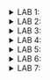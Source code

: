 <details>
  <summary>LAB 1:</summary>

In this lab, we have to write a C program that calculates the sum of numbers from 1 to a certain number ("n" in my code) and prints the sum. 
Eventually, we must compare the outputs compiled by the GCC compiler and the RISC-V compiler. 


For this task, we are using the Leafpad text editor provided in Linux. 

![leafpad photo](https://github.com/user-attachments/assets/6226066a-c998-4846-85df-aa8cf11f9a42)

<br>

The following is the code to calculate the sum from "1" to "n" in C language.


```c
#include<stdio.h>
int main()
{
  int sum=0, n=100;
  for(int i=1;i<=n;i++)
  {
    sum+=i;
  }
  printf("The sum of numbers from 1 to %d is %d\n", n, sum);
  return 0;
}
```

![leafpad code photo](https://github.com/user-attachments/assets/7e44fd1e-681a-4fae-9a59-a21e5b7ef9ad)

<br>

After the GCC compilation, we get the following output:

![GCC aout photo](https://github.com/user-attachments/assets/00ab46b3-7e86-4709-be5a-abf7f41f9bc3)

<br>

The following photo shows both the screens (the code, and the output generated from the GCC compilation):

![both photo](https://github.com/user-attachments/assets/dad34694-b079-4d0b-909e-5e12d51800b0)

Next, we see the compilation obtained by the RISC-V compiler.

Using O1:

The following command generates the object file, ("sum1ton.o" in my case):

```console
riscv64-unknown-elf-gcc -O1 -mabi=lp64 -march=rv64i -o sum1ton.o sum1ton.c
```
![O1 1st tab](https://github.com/user-attachments/assets/568859ae-65f1-4e34-b545-e843150005e9)

Next, to see the assembly-level code contained in the ".o" file, we enter this command:

```console
riscv64-unknown-elf-gcc-objdump -d sum1ton.o
riscv64-unknown-elf-gcc-objdump -d sum1ton.o | less
```

![O1 2nd tab aft](https://github.com/user-attachments/assets/fadf4b6e-6840-470c-9235-af066a5e6ea9)

Using Ofast:

The following command generates the object file, ("sum1ton.o" in my case):

```console
riscv64-unknown-elf-gcc -Ofast -mabi=lp64 -march=rv64i -o sum1ton.o sum1ton.c
```
![Ofast 1st tab ](https://github.com/user-attachments/assets/c025e3f0-0d47-4a5e-b6e4-8eebb5c43677)

Next, to see the assembly-level code contained in the ".o" file, we enter this command:

```console
riscv64-unknown-elf-gcc-objdump -d sum1ton.o
riscv64-unknown-elf-gcc-objdump -d sum1ton.o | less
```

![Ofast 2nd tab aft](https://github.com/user-attachments/assets/947988a5-9f52-4c27-b3af-ebf0f0447f33)

Now given the outputs generated by using the 2 flags (O1 and Ofast), we can say that less number of instructions were carried on in the Ofast flag.
This can be calculated by simply subtracting the address of the first instruction in the "main" section from the address of the first instruction in the next section ("register_fini" in this scenario).
<br>
<br>
So, on calculating:
<br>
Ofast - Hex(100e0 - 100b0) / 4 = 12 
<br>
O1 - Hex(101c0 - 10184) / 4 = 15

As, 12<15, we can say that less number of instructions were carried on in the Ofast, as compared to O1 flag. 
</details>

<details><summary>LAB 2:</summary>

In this lab we have to use the debug tool in the Spike simulator. It makes debugging a lot easier, as we can actually go through every instruction, and check the values.

Firstly, checking the output received using the command in the previous lab, such that it matches with the output generated by the GCC compiler.

![Q2 1st](https://github.com/user-attachments/assets/9cbd2546-ddd9-4855-b992-332d992a2fe4)

By this we can see the output generated is same, that is 5050.

Now to debug the code, we use the following, 

```console
spike -d pk sum1ton.o
```
Now, we instruct Spike to run the program in such a way, that it reaches the start of the "main" section. It cn be seen starting at the address "100b0". 
This can be done by typing:

```console
until pc 0 100b0
```

On reaching that point, we can see various instructions like "lui a2,Ox1", and "lui a0,Ox21", etc.
By this we can observe the value of a2, changes from "0x0000000000000000" to "0x0000000000001000", and value of a0 changes from "0x0000000000000001" to "0x0000000000021000". 
Also the value of the stack pointer following the instruction "addi sp,sp,-16" changes from "0x0000003ffffffb50" to "0x0000003ffffffb40".
The stack pointer is being decremented by the value 16, (or being incremented by -16 in Hex). 

![Q2 2nd](https://github.com/user-attachments/assets/299df7ea-2a92-46ad-aa76-81db53eee1ed)
</details>

<details>
  <summary>LAB 3:</summary>

  In this lab, we have to first identify various RISC-V instruction type (R, I, S, B, U, J) and exact 32-bit instruction code in the instruction type format for the given RISC-V instructions.

  ```
 ADD r10, r11, r12
 SUB r12, r10, r11
 AND r11, r10, r12
 OR r8, r11, r5
 XOR r8, r10, r4
 SLT r00, r1, r4
 ADDI r02, r2, 5
 SW r2, r0, 4
 SRL r06, r01, r1
 BNE r0, r0, 20
 BEQ r0, r0, 15
 LW r03, r01, 2
 SLL r05, r01, r1
  ```
  Here are the basic formats for the given instruction types (R, I, S, B, U, J):
  
  1. R-Type (Register)
   * Purpose: Used for arithmetic and logical operations where both operands are registers.
   * Examples: ADD, SUB, AND, OR, XOR, SLT

<br>

  2. I-Type (Immediate)
   * Purpose: Used for arithmetic operations with an immediate value, load instructions, and other operations.
   * Examples: ADDI, LW, SRLI

<br>

  3. S-Type (Store)
   * Purpose: Used for storing instructions, which write data from a register to memory.
   * Examples: SW

<br>

  4. B-Type (Branch)
   * Purpose: Used for conditional branch instructions.
   * Examples: BEQ, BNE
     
<br>

  5. U-Type (Upper Immediate)
   * Purpose: Used for instructions that operate with a 20-bit immediate value, usually for loading a high-order address part.
   * Examples: LUI (Load Upper Immediate), AUIPC (Add Upper Immediate to PC)

<br>

  6. J-Type (Jump)
   * Purpose: Used for jump instructions that transfer control to a target address.
   * Examples: JAL (Jump and Link)
<br>

![instr2](https://github.com/user-attachments/assets/4abeb1c5-48ba-435d-8419-d31b49aa6035)

1. ADD r10, r11, r12
   
    * Instruction Type: R-Type
    * 32-bit Pattern:
      *  Hex: 32'h00B5A033
      *  Binary: 0000000 01100 01011 000 01010 0110011
    * opcode: 0110011 (7 bits)
    * rd: 01010 (r10) (5 bits)
    * funct3: 000 (3 bits)
    * rs1: 01011 (r11) (5 bits)
    * rs2: 01100 (r12) (5 bits)
    * funct7: 0000000 (7 bits)

3. SUB r12, r10, r11

    * Instruction Type: R-Type
    * 32-bit Pattern:
      *  Hex: 32'h40B5C033
      * Binary: 0100000 01011 01010 000 01100 0110011
    * opcode: 0110011 (7 bits)
    * rd: 01100 (r12) (5 bits)
    * funct3: 000 (3 bits)
    * rs1: 01010 (r10) (5 bits)
    * rs2: 01011 (r11) (5 bits)
    * funct7: 0100000 (7 bits)

4. AND r11, r10, r12

    * Instruction Type: R-Type
    * 32-bit Pattern:
      *  Hex: 32'h00C5B033
      *  Binary: 0000000 01100 01010 111 01011 0110011
    * opcode: 0110011 (7 bits)
    * rd: 01011 (r11) (5 bits)
    * funct3: 111 (3 bits)
    * rs1: 01010 (r10) (5 bits)
    * rs2: 01100 (r12) (5 bits)
    * funct7: 0000000 (7 bits)

5. OR r8, r11, r5

    * Instruction Type: R-Type
    * 32-bit Pattern:
      *  Hex: 32'h0055A833
      *  Binary: 0000000 00101 01011 110 01000 0110011
    * opcode: 0110011 (7 bits)
    * rd: 01000 (r8) (5 bits)
    * funct3: 110 (3 bits)
    * rs1: 01011 (r11) (5 bits)
    * rs2: 00101 (r5) (5 bits)
    * funct7: 0000000 (7 bits)

6. XOR r8, r10, r4

    * Instruction Type: R-Type
    * 32-bit Pattern:
      *  Hex: 32'h0045A833
      *  Binary: 0000000 00100 01010 100 01000 0110011
    * opcode: 0110011 (7 bits)
    * rd: 01000 (r8) (5 bits)
    * funct3: 100 (3 bits)
    * rs1: 01010 (r10) (5 bits)
    * rs2: 00100 (r4) (5 bits)
    * funct7: 0000000 (7 bits)

7. SLT r00, r1, r4

    * Instruction Type: R-Type
    * 32-bit Pattern:
      *  Hex: 32'h00408033
      *  Binary: 0000000 00100 00001 010 00000 0110011
    * opcode: 0110011 (7 bits)
    * rd: 00000 (r0) (5 bits)
    * funct3: 010 (3 bits)
    * rs1: 00001 (r1) (5 bits)
    * rs2: 00100 (r4) (5 bits)
    * funct7: 0000000 (7 bits)

8. ADDI r02, r2, 5

    * Instruction Type: I-Type
    * 32-bit Pattern:
      *  Hex: 32'h00510013
      *  Binary: 000000000101 00010 000 00010 0010011
    * opcode: 0010011 (7 bits)
    * rd: 00010 (r2) (5 bits)
    * funct3: 000 (3 bits)
    * rs1: 00010 (r2) (5 bits)
    * imm: 000000000101 (12 bits) - Immediate value 5

9. SW r2, r0, 4

    * Instruction Type: S-Type
    * 32-bit Pattern:
      *  Hex: 32'h00402023
      *  Binary: 0000000 00010 00000 010 00100 0100011
    * opcode: 0100011 (7 bits)
    * imm[11:5]: 0000000 (7 bits) - Part of the immediate value
    * rs2: 00010 (r2) (5 bits)
    * rs1: 00000 (r0) (5 bits)
    * funct3: 010 (3 bits)
    * imm[4:0]: 00100 (5 bits) - Part of the immediate value 4

10. SRL r06, r01, r1

    * Instruction Type: R-Type
    * 32-bit Pattern:
      *  Hex: 32'h00129033
      *  Binary: 0000000 00001 00001 101 00110 0110011
    * opcode: 0110011 (7 bits)
    * rd: 00110 (r6) (5 bits)
    * funct3: 101 (3 bits)
    * rs1: 00001 (r1) (5 bits)
    * rs2: 00001 (r1) (5 bits)
    * funct7: 0000000 (7 bits)

11. BNE r0, r0, 20

    * Instruction Type: B-Type
    * 32-bit Pattern:
      *  Hex: 32'h01400063
      *  Binary: 0 000001 00000 00000 001 0100 0 1100011
    * opcode: 1100011 (7 bits)
    * imm[12]: 0 (1 bit) - Part of the immediate value
    * imm[10:5]: 000001 (6 bits) - Part of the immediate value
    * rs2: 00000 (r0) (5 bits)
    * rs1: 00000 (r0) (5 bits)
    * funct3: 001 (3 bits)
    * imm[4:1]: 0100 (4 bits) - Part of the immediate value
    * imm[11]: 0 (1 bit) - Part of the immediate value 20

12. BEQ r0, r0, 15

    * Instruction Type: B-Type
    * 32-bit Pattern:
      *  Hex: 32'h00F00063
      *  Binary: 0 000000 00000 00000 000 1111 0 1100011
    * opcode: 1100011 (7 bits)
    * imm[12]: 0 (1 bit) - Part of the immediate value
    * imm[10:5]: 000000 (6 bits) - Part of the immediate value
    * rs2: 00000 (r0) (5 bits)
    * rs1: 00000 (r0) (5 bits)
    * funct3: 000 (3 bits)
    * imm[4:1]: 1111 (4 bits) - Part of the immediate value
    * imm[11]: 0 (1 bit) - Part of the immediate value 15

13. LW r03, r01, 2

    * Instruction Type: I-Type
    * 32-bit Pattern:
      *  Hex: 32'h00212083
      *  Binary: 000000000010 00001 010 00011 0000011
    * opcode: 0000011 (7 bits)
    * rd: 00011 (r3) (5 bits)
    * funct3: 010 (3 bits)
    * rs1: 00001 (r1) (5 bits)
    * imm: 000000000010 (12 bits) - Immediate value 2

14. SLL r05, r01, r1

    * Instruction Type: R-Type
    * 32-bit Pattern:
      *  Hex: 32'h00109033
      *  Binary: 0000000 00001 00001 001 00101 0110011
    * opcode: 0110011 (7 bits)
    * rd: 00101 (r5) (5 bits)
    * funct3: 001 (3 bits)
    * rs1: 00001 (r1) (5 bits)
    * rs2: 00001 (r1) (5 bits)
    * funct7: 0000000 (7 bits)
</details>

<details><summary>LAB 4:</summary>

In this lab, we have to use the RISC-V code netlist and testbench for functional simulation experiments. We also have to create waveforms using gtkwave and attach snapshots.

<br>

The instructions implemented are:

![1_instr](https://github.com/user-attachments/assets/ac58c154-5f86-4897-96e6-ffeded25f727)

Below, are the given Standard ISA and the Hardcode ISA:

|Instruction	   |Standard RISC-V ISA |Hardcoded ISA|
|----------------|--------------------|-------------|
|ADD R6, R2, R1  |	32'h00110333 	    |32'h02208300 |
|SUB R7, R1, R2  |	32'h402083b3 	    |32'h02209380 |
|AND R8, R1, R3  |	32'h0030f433 	    |32'h0230a400 |
|OR R9, R2, R5 	 |  32'h005164b3 	    |32'h02513480 |
|XOR R10, R1, R4 |	32'h0040c533 	    |32'h0240c500 |
|SLT R1, R2, R4  |	32'h0045a0b3 	    |32'h02415580 |
|ADDI R12, R4, 5 | 	32'h004120b3 	    |32'h00520600 |
|BEQ R0, R0, 15  |	32'h00000f63 	    |32'h00f00002 |
|SW R3, R1, 2 	 |  32'h0030a123 	    |32'h00209181 |
|LW R13, R1, 2 	 |  32'h0020a683 	    |32'h00208681 |
|SRL R16, R14, R2| 	32'h0030a123 	    |32'h00271803 |
|SLL R15, R1, R2 |	32'h002097b3 	    |32'h00208783 |

We get the following result, after using the commands mentioned:

<br>

![Out_earlier](https://github.com/user-attachments/assets/1d203789-8830-481f-a2d8-d76bb3de10b6)

The Hardcoded instructions gave the following waveforms:

ADD r6, r2, r1

![1_1](https://github.com/user-attachments/assets/449f9a42-b696-4c71-a646-2d1414af6922)


SUB r7, r1, r2

![1_2](https://github.com/user-attachments/assets/db7d638a-feeb-48ca-aeba-001fe0a5f643)

AND r8, r1, r3

![1_3](https://github.com/user-attachments/assets/eb5f26c2-43fb-4944-b77b-395ceff23fb8)

OR r9, r2, r5 

![1_4](https://github.com/user-attachments/assets/7521e7ce-b578-4828-bbf1-a6a616de11ac)

XOR r10, r1, r4

![1_5](https://github.com/user-attachments/assets/cf481e07-c839-4e6f-af84-b04c8f4d80b0)

SLT r11, r2, r4 

![1_6](https://github.com/user-attachments/assets/986565b8-96ff-4780-af55-eb633db8e285)

ADDI r12, r4, 5 

![1_7](https://github.com/user-attachments/assets/2494d60e-6991-4c85-82aa-d78aa360247f)

SW r3, r1, 2

![1_8](https://github.com/user-attachments/assets/e8f73cae-0a7b-493b-9235-0d4865f75a13)

LW r13, r1, 2

![1_9](https://github.com/user-attachments/assets/bf2226e9-08b1-4633-8090-01f13beb1be3)

BEQ r0, r0, 15 

![1_10](https://github.com/user-attachments/assets/33d6977b-e176-4afd-809e-5c219fd0bc04)

ADD r14, r2, r2 

![1_11](https://github.com/user-attachments/assets/d961d468-c0b9-48cb-881c-0e8b2331d36c)

Final Output:

![1_final](https://github.com/user-attachments/assets/8bfca5e7-641d-4bbc-ac95-237632a87370)

Observation: We observe a variation between bit pattern of RISCV code and hardcoded ISA.

</details>

<details><summary>LAB 5:</summary>
  In this lab, we had to write a C code and compile it with the GCC compiler and RISCV-GCC compiler. After compiling, we have to check whether both the shown outputs are identical.

  <br>

  For this purpose, I chose to write a code to calculate divisors of a number and give prime factorization, as this is one of the codes that I have encountered a lot while doing competitive programming.

  <br>

  Rather than having a linear time complexity, we will be using a square-root time complexity (for optimization purposes).

  Code:

  ```c
  #include<stdio.h>
  #include<math.h>
  int main()
  {
    //this is an optimised way to calculate the divisors of a number
    //rather than linear time, we are square root time complexity algorithm
    int num;
    printf("Please enter the number of your choice except 0: ");
    scanf("%d", &num);
    printf("Divisors of %d are: ",num);
    int c=0;
    for(int i=1;i*i<=num;i++)
    {
      if(num%i==0)
      {
        printf("%d ",i);
      }
      c=i;
    }
    for(int i=c;i>0;i--)
    {
      if(num%i==0 && i!=(num/i))
      {
        printf("%d ",num/i);
      }
    }
    printf("\n");
    printf("The prime factorization of %d is: ", num);
    if(num==1)
    {
      printf("N/A\n");
    }
    else
    {
      while(num%2==0)
      {
        printf("%d ",2);
        num/=2;
      }
      for(int i=3;i*i<=num;i+=2)
      {
        while(num%i==0)
        {
          printf("%d ",i);
          num/=i;
        }
      }
      if(num>1)
      {
        printf("%d ",num);
      }
      printf("\n");
    }
    return 0;
  }
```

Output obtained by using GCC compiler:

![gcc output](https://github.com/user-attachments/assets/6be9b40e-75a7-4e14-a7c1-ffd68a9f4faa)

Output obtained by using RISCV-GCC compiler:

![riscv output](https://github.com/user-attachments/assets/fc294b67-0dbf-4b9f-a774-8a88508154db)

Observation:

We can see that, the output obtained in both cases is the same.
  
</details>

<details>
  <summary>LAB 6:</summary>

  In this lab, we have to build a 5-stage pipelined RISC-V processor by following the detailed lab lectures on the VSDIAT platform.
  
  In this, we also have to use a unique clock signal name. The name should be constructed using the prefix "clk_", followed by the prefix of our name. In my case, the clock's name is "clk_adi".
  
  <details>
  <summary>Day 4:</summary>
  For the given code, the output waveforms and the block diagrams are as follows:
    
  Block Diagram:
    
  ![4_block](https://github.com/user-attachments/assets/0b01ae9d-f0e3-4d7e-b3bc-c475405f4ddb)

  Waveform:
  * CLK named as "clk_adi":
    ![4_clk](https://github.com/user-attachments/assets/7a1ec691-fa1b-42e3-b2b4-6ff7c572b78b)
  * Reset:
    ![4_reset](https://github.com/user-attachments/assets/0f9c0e7c-dc76-41cf-8a2f-728509ddafe4)
  * Final waveform:
    ![4_final](https://github.com/user-attachments/assets/8b39a43b-3e3d-4d82-9a26-25944623aae9)

  TestBench:
  
  To verify the correctness of the code, we use a testbench to check it during the first five cycles.
  ![4_sim](https://github.com/user-attachments/assets/4d3b4637-d40a-4196-af5c-213fd78f2b47)

  </details>
  
  <details>
    <summary>Day 5:</summary>
    We have observed that we might get logical errors, due to some interdependencies of the values. For this, pipelining of the CPU core is done, which allows easy retiming and reduces discrepancies to a certain extent. Also, pipelining provides faster computation.

Below are the diagrams and the various parts of the code:

![5_1](https://github.com/user-attachments/assets/a0006833-9b3b-473e-94af-dc0561914493)
    
![5_2](https://github.com/user-attachments/assets/2e3ad5dd-0edc-475e-945a-72ab766cbf99)
    
![5_3](https://github.com/user-attachments/assets/05efbf3b-0ee2-4c5c-b4a9-116752d6ce97)
    
![5_4](https://github.com/user-attachments/assets/bcd37ed8-ea18-4156-8031-a592c43d9afa)
    
![5_5](https://github.com/user-attachments/assets/3a6c86bc-f66b-440e-99a7-bc2d521013da)
    
![5_6](https://github.com/user-attachments/assets/08558b71-7ddd-4853-ad3d-7e4423a18906)
    
![5_7](https://github.com/user-attachments/assets/4531c1d7-25ff-4309-b427-c4cfaa45b8bd)
    
![5_8](https://github.com/user-attachments/assets/27069faa-3d75-403a-b695-6988abae79e9)
    
![5_9](https://github.com/user-attachments/assets/7101e746-b1f3-406f-b8cb-c283e541f142)
    
![5_10](https://github.com/user-attachments/assets/3a7457ea-09c7-432a-9de6-b06e3e5c500a)
    
![5_11](https://github.com/user-attachments/assets/2c85858d-85e5-4e79-bc22-3c09e5edbab6)
    
![5_12](https://github.com/user-attachments/assets/5bd2fa2a-afbd-4b2a-b23c-e923bcaae3d9)

Result:

* Block Diagram :

  ![5_block](https://github.com/user-attachments/assets/939aa4d0-aec0-4541-8815-6e5bbe96664a)

* Viz Table : We can see that value of reg 14 reaches 45 after 54 cycles.

  ![5_viz](https://github.com/user-attachments/assets/ae94c074-6515-46e5-bda6-c06ab03aa536)

* Waveform:
  * CLK named as clk_adi:

    ![5_clk](https://github.com/user-attachments/assets/6473761f-9347-4f70-b8cc-4159fe318472)

  * Reset waveform :

    ![5_reset](https://github.com/user-attachments/assets/057cfe2b-9eb1-4569-b253-9b80c838f7b5)

  * Final result waveform showing gradual increase:

    ![5_xreg](https://github.com/user-attachments/assets/ab06991f-499c-41f3-8826-a963f10c97b5)

Simulation Status :

![5_sim](https://github.com/user-attachments/assets/725ff7e0-be79-4b95-b6b7-62e05fb596cc)

  </details>
</details>

<details>
  <summary>LAB 7: </summary>
  In this lab, we have to convert TLV to Verilog, as explained in the video using Sandpiper. In this we have to write a testbench for rvmyth. Also we have to use "iverilog" to simulate and use gtkwave to view the output waveforms. 
  
  After that we have to plot the following graphs using gtkwave:

  * clock signal appended with your name ("clk_adi" in my case).
  * reset signal
  * 10-bit output which shows the gradual addition of 1 to 10 or 1 to 9 (1 to 9 in my case).

For this, we have to use the following commands in the listed order:

```
$ sudo apt install make python3 python3 python3-pip git iverilog gtkwave

$ cd ~

$ sudo apt-get install python3-venv

$ python3 -m venv .venv

$ source ~/.venv/bin/activate
```

![7_1](https://github.com/user-attachments/assets/d266a19b-45dc-4151-be09-4608a0088f55)

```
$ pip3 install pyyaml click sandpiper-saas

$ sudo apt install make python python3 python3-pip git iverilog gtkwave docker.io

$ sudo chmod 666 /var/run/docker.sock

$ cd ~

$ pip3 install pyyaml click sandpiper-saas

$ cd ~

$ git clone https://github.com/manili/VSDBabySoC.git
```

![7_2](https://github.com/user-attachments/assets/b3398075-6283-4ffc-812f-818604c2051b)

```
$ cd /home/vsduser/VSDBabySoC

$ make pre_synth_sim

$ sandpiper-saas -i ./src/module/rvmyth.tlv -o rvmyth.v --bestsv --noline -p verilog --outdir ./src/module/
```

![7_3](https://github.com/user-attachments/assets/7ffafc57-d3d1-47c1-98a3-4e89579d01c8)

```
$ iverilog -o output/pre_synth_sim.out -DPRE_SYNTH_SIM src/module/testbench.v -I src/include -I src/module
```

![7_4](https://github.com/user-attachments/assets/f71865b3-b0f5-46bc-ac0f-8806263ff8b4)

```
$ cd output

$ ./pre_synth_sim.out
```

![7_5](https://github.com/user-attachments/assets/6264ced7-cc22-4f0f-9772-a745b44f4ab0)

![7_6](https://github.com/user-attachments/assets/5245abc1-ed4c-4de9-bd5e-fd57112908ab)

  Following are the results (comparison between gtkwave waveforms and makerchip simulations):

  * Clock waveform (clk_adi in my case):

    ![clk_adi_7](https://github.com/user-attachments/assets/398c8fb0-ce79-4553-ad14-b9681f1d6102)
    
    ![clk_adi_6](https://github.com/user-attachments/assets/739a1441-04d6-4477-80e2-aac87324a0a8)

  * Reset signal:

    ![reset_7](https://github.com/user-attachments/assets/0cdc71c2-453e-4722-87fd-8c706f9d5500)
    
    ![reset_6](https://github.com/user-attachments/assets/37fb00ff-1427-47dd-bf6e-883076ef85f7)

  * Final output waveform:

    ![final_7](https://github.com/user-attachments/assets/2e419d22-8ff3-403e-87ec-5282e9b7c55f)

    ![final_6](https://github.com/user-attachments/assets/bd92bfdc-3b5d-4f1b-9c2f-18f8c3eda225)

  By this we can see that there is gradual increment. Both the waveforms eventually reach the value 45 (sum from 1 to 9).
</details>
